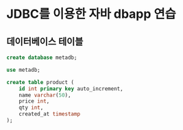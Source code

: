 # JDBC를 이용한 자바 dbapp 연습

## 데이터베이스 테이블
```sql
create database metadb;

use metadb;

create table product (
	id int primary key auto_increment,
    name varchar(50),
    price int,
    qty int,
    created_at timestamp
);
```
